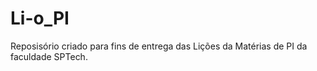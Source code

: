 # Li-o_PI
Reposisório criado para fins de entrega das Lições da Matérias de PI da faculdade SPTech.
